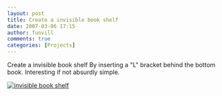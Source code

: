 ```yaml
---
layout: post
title: Create a invisible book shelf 
date: 2007-03-06 17:15
author: funvill
comments: true
categories: [Projects]
---
```

Create a invisible book shelf
By inserting a "L" bracket behind the bottom book.
Interesting if not absurdly simple.

<a href="http://www.abluestar.com/blog/wp-content/uploads/2007/02/f88t1soq5gexcfh2zhmedium.jpg" title="invisible book shelf"><img src="http://www.abluestar.com/blog/wp-content/uploads/2007/02/f88t1soq5gexcfh2zhmedium.jpg" alt="invisible book shelf" /></a>
